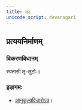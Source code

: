 ```yaml
---
title: लृट्
unicode_script: devanagari
---
```



<div class="js_include" url="../../angAni/dhAtuvivekaH/"  newLevelForH1="1" includeTitle="true"> </div>

<div class="js_include" url="../../angAni/vivaxA-kalanam/"  newLevelForH1="1" includeTitle="true"> </div>

## प्रत्ययनिर्माणम्
<div class="js_include" url="../../angAni/laT-tiN/"  newLevelForH1="3" includeTitle="true"> </div>

### विकरणविधानम्
स्यतासी लृ-लुटोः॥

### इडागमः
- [आनुकूल्यविचारोऽत्र](../../angAni/iDAgama-nishcayaH/)।

<div class="js_include" url="../../angAni/ArdhadhAtuka-kAryANi/"  newLevelForH1="1" includeTitle="true"> </div>


